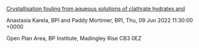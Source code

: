[Crystallisation fouling from aqueous solutions of clathrate hydrates and](https://talks.cam.ac.uk/talk/index/174665)

Anastasia Karela, BPI and Paddy Mortimer, BPI, Thu, 09 Jun 2022 11:30:00 +0000

Open Plan Area, BP Institute, Madingley Rise CB3 0EZ
